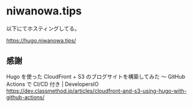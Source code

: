 # niwanowa.tips

  以下にてホスティングしてる。
  
  https://hugo.niwanowa.tips/

## 感謝

 Hugo を使った CloudFront + S3 のブログサイトを構築してみた 〜 GitHub Actions で CI/CD 付き | DevelopersIO
https://dev.classmethod.jp/articles/cloudfront-and-s3-using-hugo-with-github-actions/

